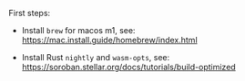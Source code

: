 First steps:

- Install `brew` for macos m1, see: https://mac.install.guide/homebrew/index.html

- Install Rust `nightly` and `wasm-opts`, see: https://soroban.stellar.org/docs/tutorials/build-optimized

